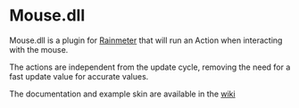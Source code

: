 Mouse.dll
===

Mouse.dll is a plugin for [Rainmeter](http://www.rainmeter.net) that will run an Action when interacting with the mouse.

The actions are independent from the update cycle, removing the need for a fast update value for accurate values.

The documentation and example skin are available in the [wiki](https://github.com/NighthawkSLO/Mouse.dll/wiki/Documentation)